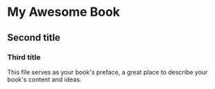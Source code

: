 # My Awesome Book

## Second title

### Third title

This file serves as your book's preface, a great place to describe your book's content and ideas.
